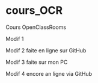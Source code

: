 # cours_OCR
Cours OpenClassRooms

Modif 1

Modif 2 faite en ligne sur GitHub

Modif 3 faite sur mon PC

Modif 4 encore an ligne via GitHub

